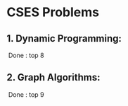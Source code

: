 # CSES Problems  

## 1. Dynamic Programming:

​	Done : top 8

## 2. Graph Algorithms: 

​	Done : top 9